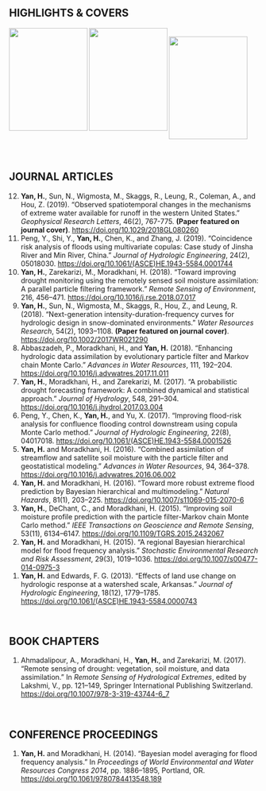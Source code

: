 ## HIGHLIGHTS & COVERS
<a href="https://doi.org/10.1029/2018GL080260" style="text-decoration:none"><img src="https://i.ibb.co/NmW4wJk/GRL-Cover-Image-2019-1.jpg" class="image2"  width="157.885" height="207.025" align="left" border="0" style="border-style: none;"> </a> &emsp;
<a href="https://doi.org/10.1002/2017WR021290" style="text-decoration:none"><img src="https://image.ibb.co/bwqUad/wrr.png" class="image2"  width="157.885" height="207.025" align="left" border="0" style="border-style: none;"> </a> &emsp;
<a href="https://link.springer.com/chapter/10.1007/978-3-319-43744-6_7" style="text-decoration:none"><img src="https://image.ibb.co/jKU3kd/rse.png" class="image2"  width="157.885" height="207.025"  border="0" style="border-style: none;"> </a> 
<br /> <br /> <br /> 

## JOURNAL ARTICLES 
<ol reversed>
  <li><strong>Yan, H.</strong>, Sun, N., Wigmosta, M., Skaggs, R., Leung, R., Coleman, A., and Hou, Z. (2019). “Observed spatiotemporal changes in the mechanisms of extreme water available for runoff in the western United States.” <em>Geophysical Research Letters</em>, 46(2), 767-775. <strong>(Paper featured on journal cover)</strong>. <a href="https://doi.org/10.1029/2018GL080260">https://doi.org/10.1029/2018GL080260</a></li>
  <li>Peng, Y., Shi, Y., <strong>Yan, H.</strong>, Chen, K., and Zhang, J. (2019). “Coincidence risk analysis of floods using multivariate copulas: Case study of Jinsha River and Min River, China.” <em>Journal of Hydrologic Engineering</em>, 24(2), 05018030. <a href="https://doi.org/10.1061/(ASCE)HE.1943-5584.0001744">https://doi.org/10.1061/(ASCE)HE.1943-5584.0001744</a></li>  
 <li><strong>Yan, H.</strong>, Zarekarizi, M., Moradkhani, H. (2018). “Toward improving drought monitoring using the remotely sensed soil moisture assimilation: A parallel particle filtering framework.” <em>Remote Sensing of Environment</em>, 216, 456–471. <a href="https://doi.org/10.1016/j.rse.2018.07.017">https://doi.org/10.1016/j.rse.2018.07.017</a></li>  
  <li><strong>Yan, H.</strong>, Sun, N., Wigmosta, M., Skaggs, R., Hou, Z., and Leung, R. (2018). “Next-generation intensity-duration-frequency curves for hydrologic design in snow-dominated environments.” <em>Water Resources Research</em>, 54(2), 1093–1108. <strong>(Paper featured on journal cover)</strong>. <a href="https://doi.org/10.1002/2017WR021290">https://doi.org/10.1002/2017WR021290</a></li>
  <li>Abbaszadeh, P., Moradkhani, H., and <strong>Yan, H.</strong> (2018). “Enhancing hydrologic data assimilation by evolutionary particle filter and Markov chain Monte Carlo.” <em>Advances in Water Resources</em>, 111, 192–204. <a href="https://doi.org/10.1016/j.advwatres.2017.11.011">https://doi.org/10.1016/j.advwatres.2017.11.011</a></li>
  <li><strong>Yan, H.</strong>, Moradkhani, H., and Zarekarizi, M. (2017). “A probabilistic drought forecasting framework: A combined dynamical and statistical approach.” <em>Journal of Hydrology</em>, 548, 291–304. <a href="https://doi.org/10.1016/j.jhydrol.2017.03.004">https://doi.org/10.1016/j.jhydrol.2017.03.004</a></li>
  <li>Peng, Y., Chen, K., <strong>Yan, H.</strong>, and Yu, X. (2017). “Improving flood-risk analysis for confluence flooding control downstream using copula Monte Carlo method.” <em>Journal of Hydrologic Engineering</em>, 22(8), 04017018. <a href="https://doi.org/10.1061/(ASCE)HE.1943-5584.0001526">https://doi.org/10.1061/(ASCE)HE.1943-5584.0001526</a></li>
  <li><strong>Yan, H.</strong> and Moradkhani, H. (2016). “Combined assimilation of streamflow and satellite soil moisture with the particle filter and geostatistical modeling.” <em>Advances in Water Resources</em>, 94, 364–378. <a href="https://doi.org/10.1016/j.advwatres.2016.06.002">https://doi.org/10.1016/j.advwatres.2016.06.002</a></li>
  <li><strong>Yan, H.</strong> and Moradkhani, H. (2016). “Toward more robust extreme flood prediction by Bayesian hierarchical and multimodeling.” <em>Natural Hazards</em>, 81(1), 203–225. <a href="https://doi.org/10.1007/s11069-015-2070-6">https://doi.org/10.1007/s11069-015-2070-6</a></li>
  <li><strong>Yan, H.</strong>, DeChant, C., and Moradkhani, H. (2015). “Improving soil moisture profile prediction with the particle filter-Markov chain Monte Carlo method.” <em>IEEE Transactions on Geoscience and Remote Sensing</em>, 53(11), 6134–6147. <a href="https://doi.org/10.1109/TGRS.2015.2432067">https://doi.org/10.1109/TGRS.2015.2432067</a></li>
  <li><strong>Yan, H.</strong> and Moradkhani, H. (2015). “A regional Bayesian hierarchical model for flood frequency analysis.” <em>Stochastic Environmental Research and Risk Assessment</em>, 29(3), 1019–1036. <a href="https://doi.org/10.1007/s00477-014-0975-3">https://doi.org/10.1007/s00477-014-0975-3</a></li>
  <li><strong>Yan, H.</strong> and Edwards, F. G. (2013). “Effects of land use change on hydrologic response at a watershed scale, Arkansas.” <em>Journal of Hydrologic Engineering</em>, 18(12), 1779–1785. <a href="https://doi.org/10.1061/(ASCE)HE.1943-5584.0000743">https://doi.org/10.1061/(ASCE)HE.1943-5584.0000743</a></li>
</ol>
<br /> 

## BOOK CHAPTERS
<ol reversed>
  <li>Ahmadalipour, A., Moradkhani, H., <strong>Yan, H.</strong>, and Zarekarizi, M. (2017). “Remote sensing of drought: vegetation, soil moisture, and data assimilation.” In <em>Remote Sensing of Hydrological Extremes</em>, edited by Lakshmi, V., pp. 121–149, Springer International Publishing Switzerland. <a href="https://doi.org/10.1007/978-3-319-43744-6_7">https://doi.org/10.1007/978-3-319-43744-6_7</a></li>
</ol>
<br /> 

## CONFERENCE PROCEEDINGS
<ol reversed>
  <li><strong>Yan, H.</strong> and Moradkhani, H. (2014). “Bayesian model averaging for flood frequency analysis.” In <em>Proceedings of World Environmental and Water Resources Congress 2014</em>, pp. 1886–1895, Portland, OR. <a href="https://doi.org/10.1061/9780784413548.189">https://doi.org/10.1061/9780784413548.189</a></li>
</ol>








